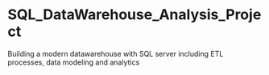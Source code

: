 # SQL_DataWarehouse_Analysis_Project
Building a modern datawarehouse with SQL server including ETL processes, data modeling and analytics
